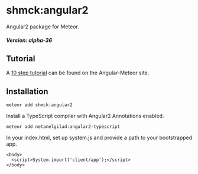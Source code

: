 # shmck:angular2

Angular2 package for Meteor. 

##### Version: alpha-36

## Tutorial

A [10 step tutorial](http://angular-meteor.com/tutorials/angular2/bootstrapping) can be found on the Angular-Meteor site.

## Installation
    
    meteor add shmck:angular2

Install a TypeScript compiler with Angular2 Annotations enabled.

    meteor add netanelgilad:angular2-typescript

In your index.html, set up system.js and provide a path to your bootstrapped app.

    <body>
      <script>System.import('client/app');</script>
    </body>


    
        
